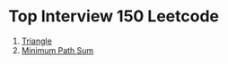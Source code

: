 <h1>Top Interview 150 Leetcode</h1>
<ol>
  <li> <a href = "https://leetcode.com/problems/triangle/submissions/1276431688/?envType=study-plan-v2&envId=top-interview-150">Triangle</a></li>  
  <li> <a href = "https://leetcode.com/problems/minimum-path-sum/description/?envType=study-plan-v2&envId=top-interview-150">Minimum Path Sum</a></li>  
</ol>
